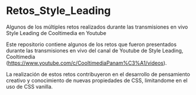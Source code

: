 # Retos_Style_Leading
Algunos de los múltiples retos realizados durante las transmisiones en vivo Style Leading de Cooltimedia en Youtube

Este repositorio contiene algunos de los retos que fueron presentados durante las transmisiones en vivo del canal de Youtube de Style Leading, Cooltimedia (https://www.youtube.com/c/CooltimediaPanam%C3%A1/videos). 

La realización de estos retos contribuyeron en el desarrollo de pensamiento creativo y conocimiento de nuevas propiedades de CSS, limitandome en el uso de CSS vanilla.
